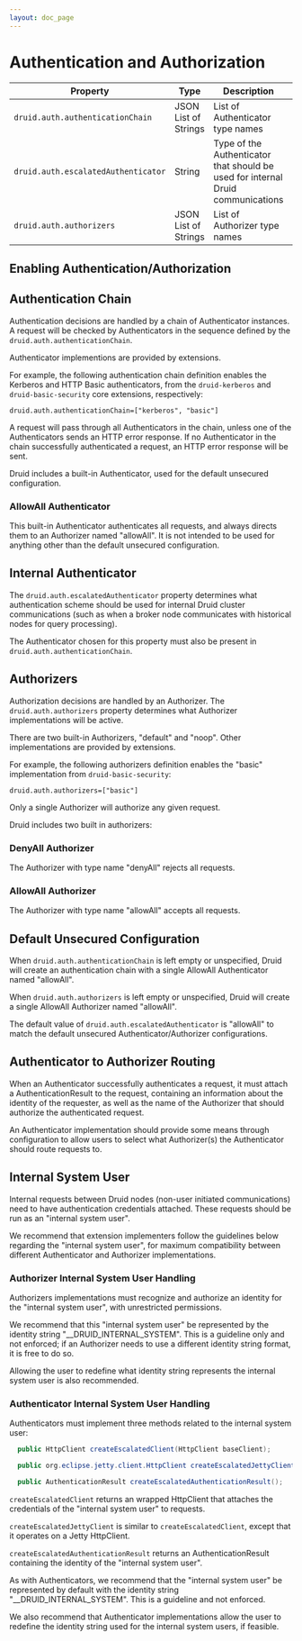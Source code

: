 ```yaml
---
layout: doc_page
---
```


# Authentication and Authorization

|Property|Type|Description|Default|Required|
|--------|-----------|--------|--------|--------|
|`druid.auth.authenticationChain`|JSON List of Strings|List of Authenticator type names|[]|no|
|`druid.auth.escalatedAuthenticator`|String|Type of the Authenticator that should be used for internal Druid communications|"allowAll"|no|
|`druid.auth.authorizers`|JSON List of Strings|List of Authorizer type names |[]|no|

## Enabling Authentication/Authorization

## Authentication Chain
Authentication decisions are handled by a chain of Authenticator instances. A request will be checked by Authenticators in the sequence defined by the `druid.auth.authenticationChain`.

Authenticator implementions are provided by extensions.

For example, the following authentication chain definition enables the Kerberos and HTTP Basic authenticators, from the `druid-kerberos` and `druid-basic-security` core extensions, respectively:

```
druid.auth.authenticationChain=["kerberos", "basic"]
```

A request will pass through all Authenticators in the chain, unless one of the Authenticators sends an HTTP error response. If no Authenticator in the chain successfully authenticated a request, an HTTP error response will be sent.

Druid includes a built-in Authenticator, used for the default unsecured configuration.

### AllowAll Authenticator

This built-in Authenticator authenticates all requests, and always directs them to an Authorizer named "allowAll". It is not intended to be used for anything other than the default unsecured configuration.

## Internal Authenticator
The `druid.auth.escalatedAuthenticator` property determines what authentication scheme should be used for internal Druid cluster communications (such as when a broker node communicates with historical nodes for query processing).

The Authenticator chosen for this property must also be present in `druid.auth.authenticationChain`.

## Authorizers
Authorization decisions are handled by an Authorizer. The `druid.auth.authorizers` property determines what Authorizer implementations will be active.

There are two built-in Authorizers, "default" and "noop". Other implementations are provided by extensions.

For example, the following authorizers definition enables the "basic" implementation from `druid-basic-security`:

```
druid.auth.authorizers=["basic"]
```


Only a single Authorizer will authorize any given request.

Druid includes two built in authorizers:

### DenyAll Authorizer
The Authorizer with type name "denyAll" rejects all requests.

### AllowAll Authorizer
The Authorizer with type name "allowAll" accepts all requests.

## Default Unsecured Configuration

When `druid.auth.authenticationChain` is left empty or unspecified, Druid will create an authentication chain with a single AllowAll Authenticator named "allowAll".

When `druid.auth.authorizers` is left empty or unspecified, Druid will create a single AllowAll Authorizer named "allowAll".

The default value of `druid.auth.escalatedAuthenticator` is "allowAll" to match the default unsecured Authenticator/Authorizer configurations.

## Authenticator to Authorizer Routing

When an Authenticator successfully authenticates a request, it must attach a AuthenticationResult to the request, containing an information about the identity of the requester, as well as the name of the Authorizer that should authorize the authenticated request.

An Authenticator implementation should provide some means through configuration to allow users to select what Authorizer(s) the Authenticator should route requests to.

## Internal System User

Internal requests between Druid nodes (non-user initiated communications) need to have authentication credentials attached. These requests should be run as an "internal system user".

We recommend that extension implementers follow the guidelines below regarding the "internal system user", for maximum compatibility between different Authenticator and Authorizer implementations.

### Authorizer Internal System User Handling

Authorizers implementations must recognize and authorize an identity for the "internal system user", with unrestricted permissions.

We recommend that this "internal system user" be represented by the identity string "__DRUID_INTERNAL_SYSTEM". This is a guideline only and not enforced; if an Authorizer needs to use a different identity string format, it is free to do so.

Allowing the user to redefine what identity string represents the internal system user is also recommended.

### Authenticator Internal System User Handling

Authenticators must implement three methods related to the internal system user:

```java
  public HttpClient createEscalatedClient(HttpClient baseClient);

  public org.eclipse.jetty.client.HttpClient createEscalatedJettyClient(org.eclipse.jetty.client.HttpClient baseClient);

  public AuthenticationResult createEscalatedAuthenticationResult();
```

`createEscalatedClient` returns an wrapped HttpClient that attaches the credentials of the "internal system user" to requests.

`createEscalatedJettyClient` is similar to `createEscalatedClient`, except that it operates on a Jetty HttpClient.

`createEscalatedAuthenticationResult` returns an AuthenticationResult containing the identity of the "internal system user".

As with Authenticators, we recommend that the "internal system user" be represented by default with the identity string "__DRUID_INTERNAL_SYSTEM". This is a guideline and not enforced.

We also recommend that Authenticator implementations allow the user to redefine the identity string used for the internal system users, if feasible.


